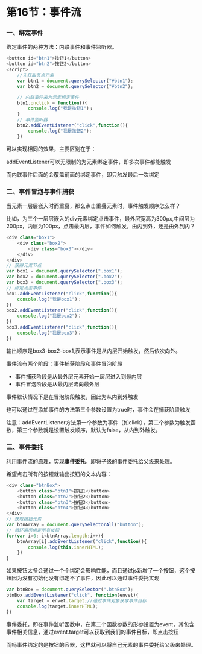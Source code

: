 # 第16节：事件流

### 一、绑定事件

绑定事件的两种方法：内联事件和事件监听器。

```js
<button id="btn1">按钮1</button>
<button id="btn2">按钮2</button>
<script>
    //先获取节点元素
    var btn1 = document.querySelector("#btn1");
	var btn2 = document.querySelector("#btn2");

	// 内联事件来为元素绑定事件
	btn1.onclick = function(){
        console.log("我是按钮1")；
    }
	// 事件监听器
	btn2.addEventListener("click",function(){
        console.log("我是按钮2");
    })
```

可以实现相同的效果，主要区别在于：

addEventListener可以无限制的为元素绑定事件，即多次事件都能触发

而内联事件后面的会覆盖前面的绑定事件，即只触发最后一次绑定

### 二、事件冒泡与事件捕获

当元素一层层嵌入时而重叠，那么点击重叠元素时，事件触发顺序怎么样？

比如，为三个一层层嵌入的div元素绑定点击事件，最外层宽高为300px,中间层为200px，内层为100px，点击最内层，事件如何触发，由内到外，还是由外到内？

```js
<div class="box1">
    <div class="box2">
        <div class="box3"></div>
	</div>
</div>
// 获得元素节点
var box1 = document.querySelector(".box1");
var box2 = document.querySelector(".box2");
var box3 = document.querySelector(".box3");
// 绑定点击事件
box1.addEventListener("click",function(){
    console.log("我是box1")；
})
box2.addEventListener("click",function(){
    console.log("我是box2")；
})
box3.addEventListener("click",function(){
    console.log("我是box3")；
})
```

输出顺序是box3-box2-box1,表示事件是从内层开始触发，然后依次向外。

事件流有两个阶段：事件捕获阶段和事件冒泡阶段

* 事件捕获阶段是从最外层元素开始一层层进入到最内层
* 事件冒泡阶段是从最内层流向最外层

事件默认情况下是在冒泡阶段触发，因此为从内到外触发

也可以通过在添加事件的方法第三个参数设置为true时，事件会在捕获阶段触发

注意：addEventListener方法第一个参数为事件（如click），第二个参数为触发函数，第三个参数就是设置触发顺序，默认为false，从内到外触发。

### 三、事件委托

利用事件流的原理，实现**事件委托**。即将子级的事件委托给父级来处理。

希望点击所有的按钮就输出按钮的文本内容：

```js
<div class="btnBox">
    <button class="btn1">按钮1</button>
	<button class="btn2">按钮2</button>
	<button class="btn3">按钮3</button>
	<button class="btn4">按钮4</button>
</div>
// 获取按钮元素
var btnArray = document.querySelectorAll("button");
// 循环遍历绑定所有按钮
for(var i=0; i<btnArray.length;i++){
    btnArray[i].addEventListener("click",function(){
        console.log(this.innerHTML);
    })
}
```

如果按钮太多会通过一个个绑定会影响性能，而且通过js新增了一个按钮，这个按钮因为没有初始化没有绑定不了事件，因此可以通过事件委托实现

```js
var btnBox = document.querySelector(".btnBox");
btnBox.addEventListener("click", function(envet){
    var target = envet.target;//通过事件对象获取事件目标
    console.log(target.innerHTML);
})
```

事件委托，即在事件监听函数中，在第二个函数参数的形参设置为event，其包含事件相关信息，通过event.target可以获取到我们的事件目标，即点击按钮

而吗事件绑定的是按钮的容器，这样就可以将自己元素的事件委托给父级来处理。